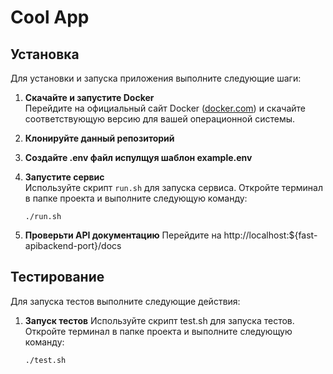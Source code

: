 # Cool App

## Установка

Для установки и запуска приложения выполните следующие шаги:

1. **Скачайте и запустите Docker**  
   Перейдите на официальный сайт Docker ([docker.com](https://www.docker.com/get-started)) и скачайте соответствующую версию для вашей операционной системы.

2. **Клонируйте данный репозиторий**

3. **Создайте .env файл испулщуя шаблон example.env**

4. **Запустите сервис**  
   Используйте скрипт `run.sh` для запуска сервиса. Откройте терминал в папке проекта и выполните следующую команду:
   ```
   ./run.sh
   ```
5. **Проверьти API документацию**
    Перейдите на http://localhost:${fast-apibackend-port}/docs

## Тестирование

Для запуска тестов выполните следующие действия:

1. **Запуск тестов**
    Используйте скрипт test.sh для запуска тестов. Откройте терминал в папке проекта и выполните следующую команду:
    ```
    ./test.sh
    ```